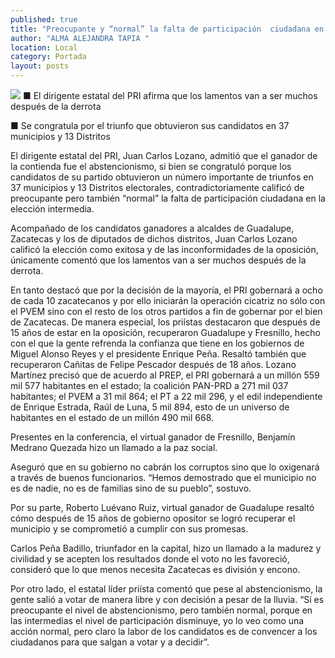 ```yaml
---
published: true
title: "Preocupante y “normal” la falta de participación  ciudadana en la elección intermedia: Carlos Lozano"
author: "ALMA ALEJANDRA TAPIA "
location: Local
category: Portada
layout: posts
---
```


![](http://i.imgur.com/7SWyQkwm.jpg)
■ El dirigente estatal del PRI afirma que los lamentos van a ser muchos después de la derrota 

■ Se congratula por el triunfo que obtuvieron sus candidatos en 37 municipios y 13 Distritos

El dirigente estatal del PRI, Juan Carlos Lozano, admitió que el ganador de la contienda fue el abstencionismo, si bien se congratuló porque los candidatos de su partido obtuvieron un número importante de triunfos en 37 municipios y 13 Distritos electorales, contradictoriamente calificó de preocupante pero también “normal” la falta de participación ciudadana en la elección intermedia.

Acompañado de los candidatos ganadores a alcaldes de Guadalupe, Zacatecas y los de diputados de dichos distritos, Juan Carlos Lozano calificó la elección como exitosa y de las inconformidades de la oposición, únicamente comentó que los lamentos van a ser muchos después de la derrota.

En tanto destacó que por la decisión de la mayoría, el PRI gobernará a ocho de cada 10 zacatecanos y por ello iniciarán la operación cicatriz no sólo con el PVEM sino con el resto de los otros partidos a fin de gobernar por el bien de Zacatecas. 
De manera especial, los priístas destacaron que después de 15 años de estar en la oposición, recuperaron Guadalupe y Fresnillo, hecho con el que la gente refrenda la confianza que tiene en los gobiernos de Miguel Alonso Reyes y el presidente Enrique Peña. Resaltó también que recuperaron Cañitas de Felipe Pescador después de 18 años. 
Lozano Martínez precisó que de acuerdo al PREP, el PRI gobernará a un millón 559 mil 577 habitantes en el estado; la coalición PAN-PRD a 271 mil 037 habitantes; el PVEM a 31 mil 864; el PT a 22 mil 296, y el edil independiente de Enrique Estrada, Raúl de Luna, 5 mil 894, esto de un universo de habitantes en el estado de un millón 490 mil 668.

Presentes en la conferencia, el virtual ganador de Fresnillo, Benjamín Medrano Quezada hizo un llamado a la paz social. 

Aseguró que en su gobierno no cabrán los corruptos sino que lo oxigenará a través de buenos funcionarios. “Hemos demostrado que el municipio no es de nadie, no es de familias sino de su pueblo”, sostuvo.

Por su parte, Roberto Luévano Ruiz, virtual ganador de Guadalupe resaltó cómo después de 15 años de gobierno opositor se logró recuperar el municipio y se comprometió a cumplir con sus promesas.

Carlos Peña Badillo, triunfador en la capital, hizo un llamado a la madurez y civilidad y se acepten los resultados donde el voto no les favoreció, consideró que lo que menos necesita Zacatecas es división y encono.

Por otro lado, el estatal líder priísta comentó que pese al abstencionismo, la gente salió a votar de manera libre y con decisión a pesar de la lluvia. “Sí es preocupante el nivel de abstencionismo, pero también normal, porque en las intermedias el nivel de participación disminuye, yo lo veo como una acción normal, pero claro la labor de los candidatos es de convencer a los ciudadanos para que salgan a votar y a decidir”.
